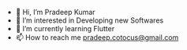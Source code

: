 - 👋 Hi, I’m Pradeep Kumar
- 👀 I’m interested in Developing new Softwares 
- 🌱 I’m currently learning Flutter
- 📫 How to reach me pradeep.cotocus@gmail.com

<!---
pradeeprjth/pradeeprjth is a ✨ special ✨ repository because its `README.md` (this file) appears on your GitHub profile.
You can click the Preview link to take a look at your changes.
--->
